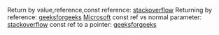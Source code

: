 Return by value,reference,const reference: [stackoverflow](https://stackoverflow.com/questions/21778045/c-return-value-reference-const-reference)
Returning by reference: [geeksforgeeks](https://www.geeksforgeeks.org/return-by-reference-in-c-with-examples/) [Microsoft](https://learn.microsoft.com/en-us/cpp/cpp/reference-type-function-returns?view=msvc-160) 
const ref vs normal parameter: [stackoverflow](https://stackoverflow.com/questions/2627166/what-is-the-difference-between-a-const-reference-and-normal-parameter)
const ref to a pointer: [geeksforgeeks](https://www.geeksforgeeks.org/different-ways-to-use-const-with-reference-to-a-pointer-in-c/) 
